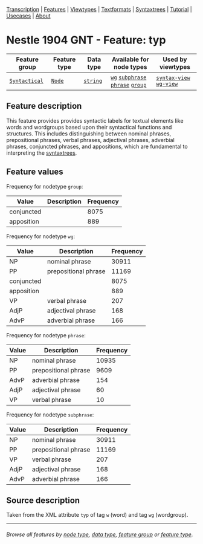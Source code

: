 <a name="start"></a>
<div class="hidden-content">
<a href="../transcription.md">Transcription</a> | <a href="README.md#start">Features</a> | <a href="../viewtypes.md#start">Viewtypes</a> | <a href="../textformats.md#start">Textformats</a> |  <a href="../syntaxtrees.md#start">Syntaxtrees</a> | <a href="../../tutorial/README.md#start">Tutorial</a> | <a href="../usecases/README.md#start">Usecases</a> | <a href="../about.md#start">About</a>
</div>

# Nestle 1904 GNT - Feature: typ

Feature group | Feature type | Data type | Available for node types | Used by viewtypes
---  | --- | --- | --- | ---
[`Syntactical`](featuresbygroup.md#syntactical-features) | [`Node`](featuresbyfeaturetype.md#node-features) | [`string`](featuresbydatatype.md#string-datatype)  | [`wg`](featuresbynodetype.md#wordgroup-nodes) [`subphrase`](featuresbynodetype.md#subphrase-nodes) [`phrase`](featuresbynodetype.md#phrase-nodes) [`group`](featuresbynodetype.md#group-nodes)  | [`syntax-view`](../syntax-view.md#start) [`wg-view`](../wg-view.md#start) 

## Feature description

This feature provides provides syntactic labels for textual elements like words and wordgroups based upon their syntactical functions and structures. This includes distinguishing between nominal phrases, prepositional phrases, verbal phrases, adjectival phrases, adverbial phrases, conjuncted phrases, and appositions, which are fundamental to interpreting the [syntaxtrees](syntaxtrees.md#start).

## Feature values

Frequency for nodetype `group`:

Value | Description | Frequency
---- | ---- | ---
conjuncted | |	8075
apposition | |	889

Frequency for nodetype `wg`:

Value | Description | Frequency
---- | ---- | ---
NP	| nominal phrase | 30911
PP	| prepositional phrase | 11169
conjuncted	|| 8075
apposition	|| 889
VP	| verbal phrase | 207
AdjP | adjectival phrase |168
AdvP | adverbial phrase |166

Frequency for nodetype `phrase`:

Value | Description | Frequency
---- | ---- | ---
NP | nominal phrase | 10935
PP | prepositional phrase | 9609
AdvP | adverbial phrase |	154
AdjP | adjectival phrase |	60
VP | verbal phrase | 10

Frequency for nodetype `subphrase`:

Value | Description | Frequency
---- | ---- | ---
NP | nominal phrase | 30911
PP | prepositional phrase| 11169
VP | verbal phrase | 207
AdjP | adjectival phrase | 168
AdvP | adverbial phrase | 166

## Source description

Taken from the XML attribute `typ` of tag `w` (word) and tag `wg` (wordgroup).

---
###### *Browse all features by [node type](featuresbynodetype.md#start), [data type](featuresbydatatype.md#start), [feature group](featuresbygroup.md#start) or [feature type](featuresbyfeaturetype.md#start).*

